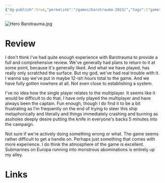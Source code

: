 ```yaml
---
{"dg-publish":true,"permalink":"/games/barotrauma-2023/","tags":["games","streamed"],"created":"2025-02-28","updated":"2025-09-03"}
---
```



![Hero Barotrauma.jpg](/img/user/_sys/Attachments/Hero%20Barotrauma.jpg)

# Review

I don't think I've had quite enough experience with Barotrauma to provide a full and comprehensive review. We've generally had plans to return to it at some point, because it's generally liked. And what we have played, has really only scratched the surface.  But my god, we've had real trouble with it. I wanna say we've put in maybe 12-ish hours total to the game. And we have fully gotten nowhere at all. Not even close to establishing a system.

I've no idea how the single player relates to the multiplayer. It seems like it would be difficult to do that. I have only played the multiplayer and have always been the captain. Fun enough, though I do find it to be a bit frustrating as I'm frequently on the end of trying to steer this ship metaphorically and literally and things immediately crashing and burning as assholes deeply desire putting the knife in everyone's backs 5 minutes into the campaign.

Not sure if we're actively doing something wrong or what. The game seems rather difficult to get a handle on. Perhaps just something that comes with more experience. I do think the atmosphere of the game is excellent. Submarines on Europa running into monstrous abominations is entirely up my alley.

# Links
